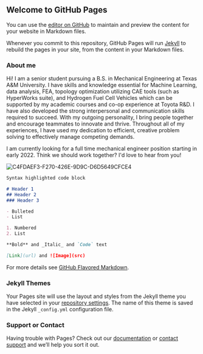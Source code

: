 ## Welcome to GitHub Pages

You can use the [editor on GitHub](https://github.com/MelodyMLyu/Projects/edit/gh-pages/index.md) to maintain and preview the content for your website in Markdown files.

Whenever you commit to this repository, GitHub Pages will run [Jekyll](https://jekyllrb.com/) to rebuild the pages in your site, from the content in your Markdown files.

### About me
Hi! I am a senior student pursuing a B.S. in Mechanical Engineering at Texas A&M University. I have skills and knowledge essential for Machine Learning, data analysis, FEA, topology optimization utilizing CAE tools (such as HyperWorks suite), and Hydrogen Fuel Cell Vehicles which can be supported by my academic courses and co-op experience at Toyota R&D. I have also developed the strong interpersonal and communication skills required to succeed. With my outgoing personality, I bring people together and encourage teammates to innovate and thrive. Throughout all of my experiences, I have used my dedication to efficient, creative problem solving to effectively manage competing demands.

I am currently looking for a full time mechanical engineer position starting in early 2022. Think we should work together? I'd love to hear from you!

![C4FDAEF3-F270-426E-9D9C-D6D5649CFCE4](https://user-images.githubusercontent.com/40779089/134235785-ea6ffbf2-8516-4a2c-a0f4-7cbe48052bde.JPEG)

```markdown
Syntax highlighted code block

# Header 1
## Header 2
### Header 3

- Bulleted
- List

1. Numbered
2. List

**Bold** and _Italic_ and `Code` text

[Link](url) and ![Image](src)
```

For more details see [GitHub Flavored Markdown](https://guides.github.com/features/mastering-markdown/).

### Jekyll Themes

Your Pages site will use the layout and styles from the Jekyll theme you have selected in your [repository settings](https://github.com/MelodyMLyu/Projects/settings/pages). The name of this theme is saved in the Jekyll `_config.yml` configuration file.

### Support or Contact

Having trouble with Pages? Check out our [documentation](https://docs.github.com/categories/github-pages-basics/) or [contact support](https://support.github.com/contact) and we’ll help you sort it out.
